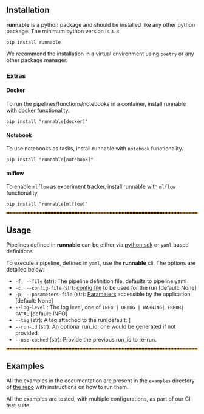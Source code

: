 
## Installation

**runnable** is a python package and should be installed like any other python package. The minimum python version
is ```3.8```

```shell
pip install runnable
```

We recommend the installation in a virtual environment using ```poetry``` or any other package manager.

### Extras

#### Docker

To run the pipelines/functions/notebooks in a container, install runnable with docker functionality.

```shell
pip install "runnable[docker]"
```

#### Notebook

To use notebooks as tasks, install runnable with ```notebook``` functionality.

```shell
pip install "runnable[notebook]"
```

#### mlflow

To enable ```mlflow``` as experiment tracker, install runnable with ```mlflow``` functionality

```shell
pip install "runnable[mlflow]"
```

<hr style="border:2px dotted orange">

## Usage

Pipelines defined in **runnable** can be either via [python sdk](sdk.md) or ```yaml``` based definitions.

To execute a pipeline, defined in ```yaml```, use the **runnable** cli.
The options are detailed below:

- ```-f, --file``` (str): The pipeline definition file, defaults to pipeline.yaml
- ```-c, --config-file``` (str): [config file](configurations/overview.md) to be used for the run [default: None]
- ```-p, --parameters-file``` (str): [Parameters](concepts/parameters.md)  accessible by the application [default: None]
- ```--log-level``` : The log level, one of ```INFO | DEBUG | WARNING| ERROR| FATAL``` [default: INFO]
- ```--tag``` (str): A tag attached to the run[default: ]
- ```--run-id``` (str): An optional run_id, one would be generated if not provided
- ```--use-cached``` (str): Provide the previous run_id to re-run.

<hr style="border:2px dotted orange">

## Examples

All the examples in the documentation are present in the ```examples``` directory of
[the repo](https://github.com/AstraZeneca/runnable-core) with instructions on how to run them.

All the examples are tested, with multiple configurations, as part of our CI test suite.
